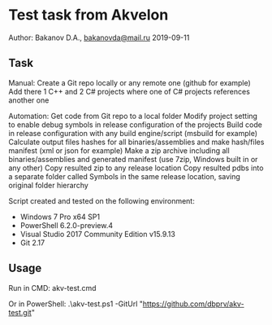 # Test task from Akvelon #
Author: Bakanov D.A., bakanovda@mail.ru
2019-09-11

## Task ##

Manual:
Create a Git repo locally or any remote one (github for example)
Add there 1 C++ and 2 C# projects where one of C# projects references another one

Automation:
Get code from Git repo to a local folder
Modify project setting to enable debug symbols in release configuration of the projects
Build code in release configuration with any build engine/script (msbuild for example)
Calculate output files hashes for all binaries/assemblies and make hash/files manifest (xml or json for example)
Make a zip archive including all binaries/assemblies and generated manifest (use 7zip, Windows built in or any other)
Copy resulted zip to any release location
Copy resulted pdbs into a separate folder called Symbols in the same release location, saving original folder hierarchy

Script created and tested on the following environment:
- Windows 7 Pro x64 SP1
- PowerShell 6.2.0-preview.4
- Visual Studio 2017 Community Edition v15.9.13
- Git 2.17

## Usage ##
Run in CMD:
akv-test.cmd

Or in PowerShell:
.\akv-test.ps1 -GitUrl "https://github.com/dbprv/akv-test.git"
